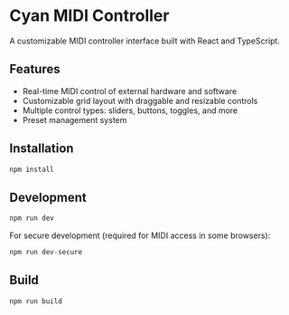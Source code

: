 # Cyan MIDI Controller

A customizable MIDI controller interface built with React and TypeScript.

## Features

- Real-time MIDI control of external hardware and software
- Customizable grid layout with draggable and resizable controls
- Multiple control types: sliders, buttons, toggles, and more
- Preset management system

## Installation

```bash
npm install
```

## Development

```bash
npm run dev
```

For secure development (required for MIDI access in some browsers):

```bash
npm run dev-secure
```

## Build

```bash
npm run build
```
